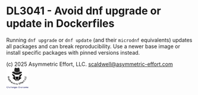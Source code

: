 # DL3041 - Avoid dnf upgrade or update in Dockerfiles

Running `dnf upgrade` or `dnf update` (and their `microdnf` equivalents) updates all packages and can break reproducibility. Use a newer base image or install specific packages with pinned versions instead.

(c) 2025 Asymmetric Effort, LLC. <scaldwell@asymmetric-effort.com>
[<img src="../img/asymmetric-effort.png" alt="Asymmetric Effort logo" width="60" height="60">](https://asymmetric-effort.com/)
